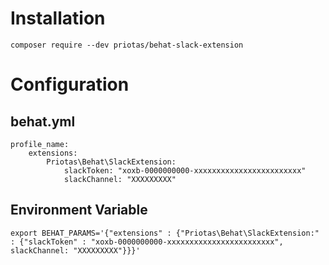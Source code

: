 # Installation

```composer require --dev priotas/behat-slack-extension```

# Configuration

## behat.yml

```
profile_name:
    extensions:
        Priotas\Behat\SlackExtension:
            slackToken: "xoxb-0000000000-xxxxxxxxxxxxxxxxxxxxxxxx"
            slackChannel: "XXXXXXXXX"
```

## Environment Variable

```
export BEHAT_PARAMS='{"extensions" : {"Priotas\Behat\SlackExtension:" : {"slackToken" : "xoxb-0000000000-xxxxxxxxxxxxxxxxxxxxxxxx", slackChannel: "XXXXXXXXX"}}}'
```


